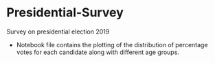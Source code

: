 # Presidential-Survey
Survey on presidential election 2019
* Notebook file contains the plotting of the distribution of percentage votes for each candidate along with different age groups.
